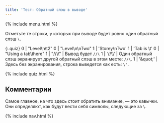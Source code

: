```yaml
---
title: 'Тест: Обратный слэш в выводе'
---
```


{% include menu.html %}

Отметьте те строки, у которых при выводе будет ровно один обратный слэш `\`.

{:.quiz}
0 | &quot;Level\n\t2&quot;
0 | &quot;Level\n\nTwo&quot;
1 | &apos;Storey\nTwo&apos;
1 | &apos;Tab is \t&apos;
0 | &quot;Using a tab\there&quot;
1 | &quot;//\\\\&quot; | Вывод будет `//\`
1 | &apos;//\\\\&apos; | Один обратный слэш экранирует другой обратный слэш в этом месте: `//\`.
1 | &apos;\&quot;&apos; | Здесь без экранирования, строка выведется как есть: `\"`.

{% include quiz.html %}

## Комментарии

Самое главное, на что здесь стоит обратить внимание, — это кавычки. Они
определяют, как будут вести себя символы, следующие за `\`.

{% include nav.html %}
